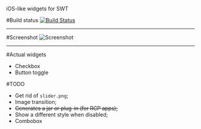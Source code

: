 ﻿iOS-like widgets for SWT

#Build status 
[![Build Status](https://secure.travis-ci.org/germantech/ios-widgets.png?branch=master)](http://travis-ci.org/germantech/ios-widgets)

<hr />

#Screenshot
![Screenshot](http://i.imgur.com/RHaWM.png)

<hr />

#Actual widgets
* Checkbox
* Button toggle

#TODO

* Get rid of `slider.png`;  
* Image transition;  
* ~~Generates a jar or plug-in (for RCP apps);~~    
* Show a different style when disabled;  
* Combobox